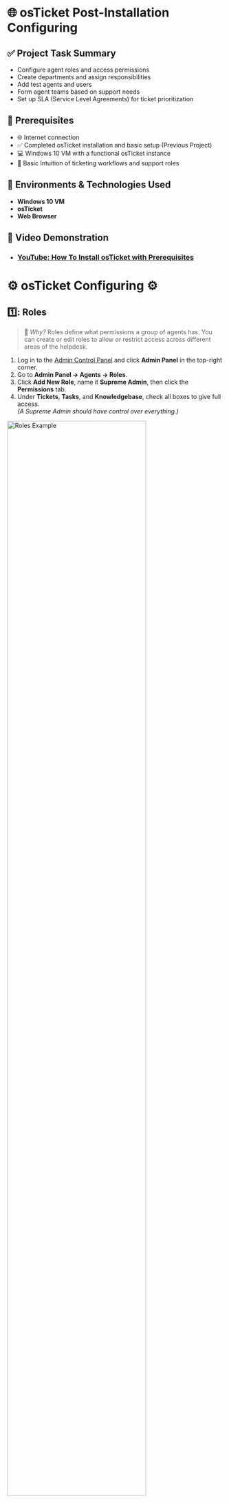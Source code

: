 <h1> 🌐 osTicket Post-Installation Configuring </h1>

## ✅ Project Task Summary

- Configure agent roles and access permissions
- Create departments and assign responsibilities
- Add test agents and users
- Form agent teams based on support needs
- Set up SLA (Service Level Agreements) for ticket prioritization

## 📌 Prerequisites

- 🌐 Internet connection
- ✅ Completed osTicket installation and basic setup (Previous Project)
- 💻 Windows 10 VM with a functional osTicket instance
- 🧠 Basic Intuition of ticketing workflows and support roles

## 🔗 Environments & Technologies Used 

- **Windows 10 VM**
- **osTicket**
- **Web Browser**

## 🎥 Video Demonstration

- ### [YouTube: How To Install osTicket with Prerequisites](https://www.youtube.com)


<h1> ⚙️ osTicket Configuring ⚙️ </h1>


## 1️⃣: Roles

> 📌 *Why?* Roles define what permissions a group of agents has. You can create or edit roles to allow or restrict access across different areas of the helpdesk.

1. Log in to the [Admin Control Panel](http://localhost/osTicket/scp/login.php) and click **Admin Panel** in the top-right corner.
2. Go to **Admin Panel → Agents → Roles**.
3. Click **Add New Role**, name it **Supreme Admin**, then click the **Permissions** tab.
4. Under **Tickets**, **Tasks**, and **Knowledgebase**, check all boxes to give full access.  
   *(A Supreme Admin should have control over everything.)*

<p>
<img src="https://imgur.com/li5othi.png" height="80%" width="80%" alt="Roles Example">
</p>

---

## 2️⃣: Departments

> 📌 *Why?* Departments organize and route tickets to the appropriate group or team, such as a “Support” or “SysAdmin” department.

1. Go to **Admin Panel → Agents → Departments**.
2. Click **Add New Department** and fill in the following:
   - **Parent:** Top-Level Department  
   - **Name:** SysAdmins  
   *(Other options can be adjusted as needed.)*

<p>
<img src="https://imgur.com/h3EWsqe.png" height="80%" width="80%" alt="Department Example">
</p>

---

## 3️⃣: Agents

> 📌 *Why?* Agents are your internal support staff. They handle tickets and can be assigned to departments, roles, and teams. 
Note down the agents login info for future use.

1. Go to **Admin Panel → Agents → Add New Agent**.
2. Create two test agents with made-up names and emails.
3. Set their passwords manually:
   - Click **Set Password**
   - Uncheck **Send password reset email** and **Require password change**
4. Assign the following:

- **Agent One**
  - Department Access: **Support / SysAdmins** with **All Access**
  - Team: **Online Banking**

- **Agent Two**
  - Department Access: **Support** with **Expanded Access**
  - Team: **Level I Support**

<p>
<img src="https://imgur.com/Y3ll9Jg.png" height="60%" width="60%" alt="Agent Example">
</p>

---

## 4️⃣: Users

> 📌 *Why?* Users are the people who submit support tickets — typically customers or clients. Note down the User login info for future use.

1. Go to **Agent Panel → Users → Add New**.
2. Fill in fake user details to simulate a real support ticket.

<p>
<img src="https://imgur.com/LqV8kMp.png" height="90%" width="90%" alt="User Example">
</p>

---

## 5️⃣: Teams

> 📌 *Why?* Teams are custom groups of agents from different departments, built to handle specialized ticket types (e.g., Online Banking issues).

1. Go to **Admin Panel → Agents → Teams**.
2. Click **Add New Team** and name it **Online Banking**. Do the same with **Level I Support**.
3. After creating the team, use the **Members** tab to add agents to it.
   Add:
   - SysAdmins + Admin to **Online Banking**
   - Support to **Level I Support**

<p>
<img src="https://imgur.com/tC6Qjhw.png" height="90%" width="90%" alt="Team Example">
</p>

---

## 6️⃣: SLA (Service Level Agreements)

> 📌 *Why?* SLAs define how quickly tickets should be responded to or resolved based on priority.

1. Go to **Admin Panel → Manage → SLA**.
2. Create the following SLAs:
   - **Sev-A**: 1-hour grace period, 24/7 schedule  
   - **Sev-B**: 4-hour grace period, 24/7 schedule  
   - **Sev-C**: 8-hour grace period, business hours only

<p>
<img src="https://imgur.com/geXtlEu.png" height="90%" width="90%" alt="SLA Example">
</p>


